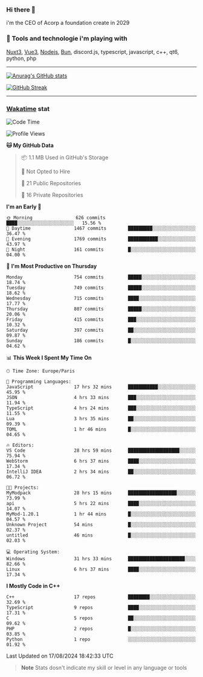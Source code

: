 ### Hi there 👋

i'm the CEO of Acorp a foundation create in 2029  

### 🧰 Tools and technologie i'm playing with

[Nuxt3](https://nuxt.com), [Vue3](https://vuejs.org/), [Nodejs](https://nodejs.org), [Bun](https://bun.sh/), discord.js, typescript, javascript, c++, qt6, python, php

---

[![Anurag's GitHub stats](https://github-readme-stats.vercel.app/api?username=ackimixs&show_icons=true&theme=github_dark&count_private=true)](https://www.ackimixs.xyz)

[![GitHub Streak](https://github-readme-streak-stats.herokuapp.com?user=Ackimixs&theme=github-dark-blue&date_format=j%20M%5B%20Y%5D&mode=weekly)](https://git.io/streak-stats)

---
 
 ### [Wakatime](https://wakatime.com/) stat

<!--START_SECTION:waka-->
![Code Time](http://img.shields.io/badge/Code%20Time-1%2C231%20hrs-blue)

![Profile Views](http://img.shields.io/badge/Profile%20Views-0-blue)

**🐱 My GitHub Data** 

> 📦 1.1 MB Used in GitHub's Storage 
 > 
> 🚫 Not Opted to Hire
 > 
> 📜 21 Public Repositories 
 > 
> 🔑 16 Private Repositories 
 > 
**I'm an Early 🐤** 

```text
🌞 Morning                626 commits         ████░░░░░░░░░░░░░░░░░░░░░   15.56 % 
🌆 Daytime                1467 commits        █████████░░░░░░░░░░░░░░░░   36.47 % 
🌃 Evening                1769 commits        ███████████░░░░░░░░░░░░░░   43.97 % 
🌙 Night                  161 commits         █░░░░░░░░░░░░░░░░░░░░░░░░   04.00 % 
```
📅 **I'm Most Productive on Thursday** 

```text
Monday                   754 commits         █████░░░░░░░░░░░░░░░░░░░░   18.74 % 
Tuesday                  749 commits         █████░░░░░░░░░░░░░░░░░░░░   18.62 % 
Wednesday                715 commits         ████░░░░░░░░░░░░░░░░░░░░░   17.77 % 
Thursday                 807 commits         █████░░░░░░░░░░░░░░░░░░░░   20.06 % 
Friday                   415 commits         ███░░░░░░░░░░░░░░░░░░░░░░   10.32 % 
Saturday                 397 commits         ██░░░░░░░░░░░░░░░░░░░░░░░   09.87 % 
Sunday                   186 commits         █░░░░░░░░░░░░░░░░░░░░░░░░   04.62 % 
```


📊 **This Week I Spent My Time On** 

```text
🕑︎ Time Zone: Europe/Paris

💬 Programming Languages: 
JavaScript               17 hrs 32 mins      ███████████░░░░░░░░░░░░░░   45.95 % 
JSON                     4 hrs 33 mins       ███░░░░░░░░░░░░░░░░░░░░░░   11.94 % 
TypeScript               4 hrs 24 mins       ███░░░░░░░░░░░░░░░░░░░░░░   11.55 % 
Lua                      3 hrs 35 mins       ██░░░░░░░░░░░░░░░░░░░░░░░   09.39 % 
TOML                     1 hr 46 mins        █░░░░░░░░░░░░░░░░░░░░░░░░   04.65 % 

🔥 Editors: 
VS Code                  28 hrs 59 mins      ███████████████████░░░░░░   75.94 % 
WebStorm                 6 hrs 37 mins       ████░░░░░░░░░░░░░░░░░░░░░   17.34 % 
IntelliJ IDEA            2 hrs 34 mins       ██░░░░░░░░░░░░░░░░░░░░░░░   06.72 % 

🐱‍💻 Projects: 
MyModpack                28 hrs 15 mins      ██████████████████░░░░░░░   73.99 % 
api                      5 hrs 22 mins       ████░░░░░░░░░░░░░░░░░░░░░   14.07 % 
MyMod-1.20.1             1 hr 44 mins        █░░░░░░░░░░░░░░░░░░░░░░░░   04.57 % 
Unknown Project          54 mins             █░░░░░░░░░░░░░░░░░░░░░░░░   02.37 % 
untitled                 46 mins             █░░░░░░░░░░░░░░░░░░░░░░░░   02.03 % 

💻 Operating System: 
Windows                  31 hrs 33 mins      █████████████████████░░░░   82.66 % 
Linux                    6 hrs 37 mins       ████░░░░░░░░░░░░░░░░░░░░░   17.34 % 
```

**I Mostly Code in C++** 

```text
C++                      17 repos            ████████░░░░░░░░░░░░░░░░░   32.69 % 
TypeScript               9 repos             ████░░░░░░░░░░░░░░░░░░░░░   17.31 % 
C                        5 repos             ██░░░░░░░░░░░░░░░░░░░░░░░   09.62 % 
PHP                      2 repos             █░░░░░░░░░░░░░░░░░░░░░░░░   03.85 % 
Python                   1 repo              ░░░░░░░░░░░░░░░░░░░░░░░░░   01.92 % 
```




 Last Updated on 17/08/2024 18:42:33 UTC
<!--END_SECTION:waka-->

> **Note**
> Stats dosn't indicate my skill or level in any language or tools
